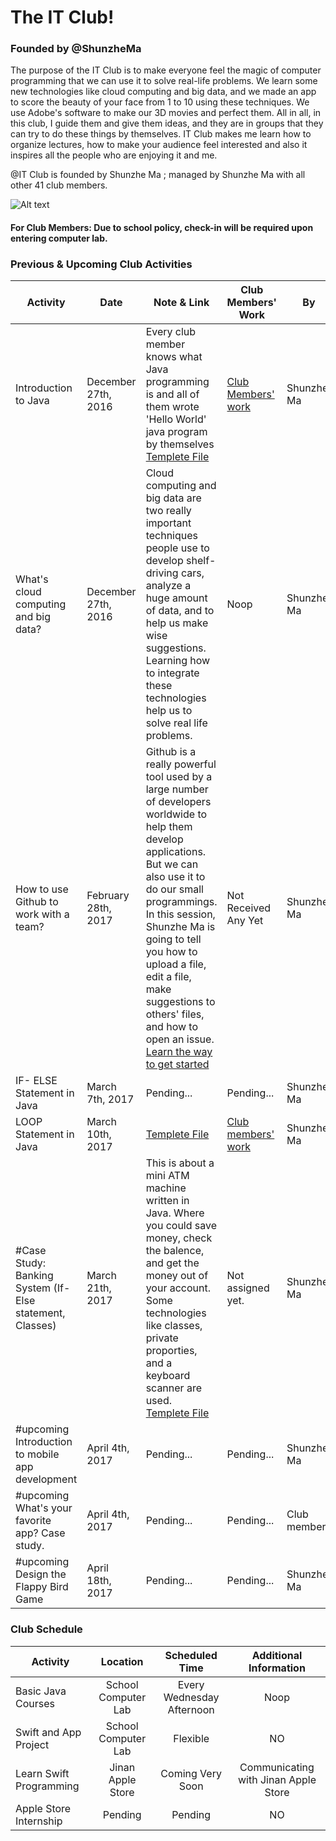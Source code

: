 # The IT Club!
### Founded by @ShunzheMa
   The purpose of the IT Club is to make everyone feel the magic of computer programming that we can use it to solve real-life problems. We learn some new technologies like cloud computing and big data, and we made an app to score the beauty of your face from 1 to 10 using these techniques. We use Adobe's software to make our 3D movies and perfect them. All in all, in this club, I guide them and give them ideas, and they are in groups that they can try to do these things by themselves. IT Club makes me learn how to organize lectures, how to make your audience feel interested and also it inspires all the people who are enjoying it and me.
   
   @IT Club is founded by Shunzhe Ma
; managed by Shunzhe Ma with all other 41 club members.
   
![Alt text](https://raw.githubusercontent.com/shunzhema/Shandong-Experimental-High-School-IT-Club/master/IMG_1993.JPG "IT Club Members")

#### For Club Members: Due to school policy, check-in will be required upon entering computer lab.

### Previous & Upcoming Club Activities

| Activity  | Date | Note & Link | Club Members' Work | By |
| ------------------ | ------------- | ------------- | ------------- | ------------- |
| Introduction to Java  | December 27th, 2016  | Every club member knows what Java programming is and all of them wrote 'Hello World' java program by themselves [Templete File](https://github.com/shunzhema/Shandong-Experimental-High-School-IT-Club/blob/master/*%20Example%20Files%20by%20Shunzhe%20Ma/HelloWorld.java) | [Club Members' work](https://github.com/shunzhema/Shandong-Experimental-High-School-IT-Club/tree/master/Tasks%20and%20Projects/Tasks/Task%200-%20Learn%20to%20use%20Github%20(Hello%20World))|  Shunzhe Ma |
| What's cloud computing and big data?  | December 27th, 2016  | Cloud computing and big data are two really important techniques people use to develop shelf-driving cars, analyze a huge amount of data, and to help us make wise suggestions. Learning how to integrate these technologies help us to solve real life problems.| Noop |  Shunzhe Ma |
| How to use Github to work with a team?  | February 28th, 2017  | Github is a really powerful tool used by a large number of developers worldwide to help them develop applications. But we can also use it to do our small programmings. In this session, Shunzhe Ma is going to tell you how to upload a file, edit a file, make suggestions to others' files, and how to open an issue. [Learn the way to get started](https://github.com/shunzhema/Shandong-Experimental-High-School-IT-Club/blob/master/Tasks%20and%20Projects/Tasks/Task%200-%20Learn%20to%20use%20Github%20(Hello%20World)/README.md) | Not Received Any Yet |  Shunzhe Ma |
|  IF- ELSE Statement in Java | March 7th, 2017 | Pending... | Pending... | Shunzhe Ma |
|  LOOP Statement in Java | March 10th, 2017 | [Templete File](https://github.com/shunzhema/Shandong-Experimental-High-School-IT-Club/blob/master/*%20Example%20Files/Loops.java) | [Club members' work](https://github.com/shunzhema/Shandong-Experimental-High-School-IT-Club/blob/master/*%20Example%20Files%20by%20Shunzhe%20Ma/BankingSyS.java) | Shunzhe Ma |
| #Case Study: Banking System (If-Else statement, Classes)  | March 21th, 2017  | This is about a mini ATM machine written in Java. Where you could save money, check the balence, and get the money out of your account. Some technologies like classes, private proporties, and a keyboard scanner are used. [Templete File](https://github.com/shunzhema/Shandong-Experimental-High-School-IT-Club/blob/master/*%20Example%20Files%20by%20Shunzhe%20Ma/BankingSyS.java) | Not assigned yet. |  Shunzhe Ma |
|  #upcoming Introduction to mobile app development | April 4th, 2017 | Pending... | Pending... | Shunzhe Ma |
|  #upcoming What's your favorite app? Case study. | April 4th, 2017 | Pending... | Pending... | Club members |
|  #upcoming Design the Flappy Bird Game | April 18th, 2017 | Pending... | Pending... | Shunzhe Ma |

### Club Schedule

| Activity        | Location  | Scheduled Time        | Additional Information  |
| ------------- |:-------------:| :-----:| :-----:|
| Basic Java Courses      | School Computer Lab | Every Wednesday Afternoon | Noop |
| Swift and App Project     | School Computer Lab  | Flexible      |   NO |
| Learn Swift Programming   | Jinan Apple Store    | Coming Very Soon      |   Communicating with Jinan Apple Store |
| Apple Store Internship    | Pending   | Pending      |   NO |


